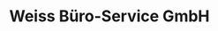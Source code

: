 ---
title: "Weiss Büro-Service GmbH"
url: /westerstede/weiss-buero-service-gmbh/
shop: Schreibwaren
---